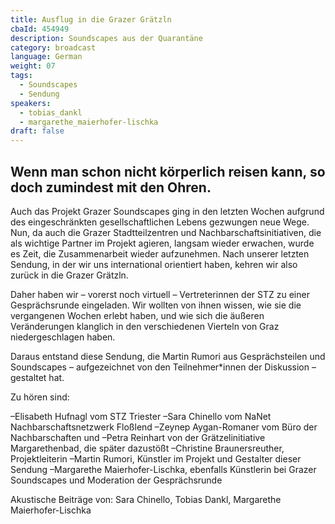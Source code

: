 ```yaml
---
title: Ausflug in die Grazer Grätzln
cbaId: 454949
description: Soundscapes aus der Quarantäne
category: broadcast
language: German
weight: 07
tags:
  - Soundscapes
  - Sendung
speakers:
  - tobias_dankl
  - margarethe_maierhofer-lischka
draft: false
---
```

##  Wenn man schon nicht körperlich reisen kann, so doch zumindest mit den Ohren.



Auch das Projekt Grazer Soundscapes ging in den letzten Wochen aufgrund des eingeschränkten gesellschaftlichen Lebens gezwungen neue Wege. Nun, da auch die Grazer Stadtteilzentren und Nachbarschaftsinitiativen, die als wichtige Partner im Projekt agieren, langsam wieder erwachen, wurde es Zeit, die Zusammenarbeit wieder aufzunehmen. Nach unserer letzten Sendung, in der wir uns international orientiert haben, kehren wir also zurück in die Grazer Grätzln.

Daher haben wir – vorerst noch virtuell – Vertreterinnen der STZ zu einer Gesprächsrunde eingeladen. Wir wollten von ihnen wissen, wie sie die vergangenen Wochen erlebt haben, und wie sich die äußeren Veränderungen klanglich in den verschiedenen Vierteln von Graz niedergeschlagen haben.

Daraus entstand diese Sendung, die Martin Rumori aus Gesprächsteilen und Soundscapes – aufgezeichnet von den Teilnehmer*innen der Diskussion – gestaltet hat.

Zu hören sind:

–Elisabeth Hufnagl vom STZ Triester
–Sara Chinello vom NaNet Nachbarschaftsnetzwerk Floßlend
–Zeynep Aygan-Romaner vom Büro der Nachbarschaften und
–Petra Reinhart von der Grätzelinitiative Margarethenbad, die später dazustößt
–Christine Braunersreuther, Projektleiterin
–Martin Rumori, Künstler im Projekt und Gestalter dieser Sendung
–Margarethe Maierhofer-Lischka, ebenfalls Künstlerin bei Grazer Soundscapes und Moderation der Gesprächsrunde

Akustische Beiträge von: Sara Chinello, Tobias Dankl, Margarethe Maierhofer-Lischka

